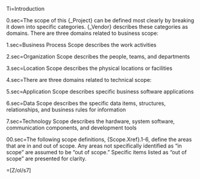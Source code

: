 Ti=Introduction

0.sec=The scope of this {_Project} can be defined most clearly by breaking it down into specific categories. {_Vendor} describes these categories as domains. There are three domains related to business scope:

1.sec=Business Process Scope describes the work activities

2.sec=Organization Scope describes the people, teams, and departments

3.sec=Location Scope describes the physical locations or facilities

4.sec=There are three domains related to technical scope:

5.sec=Application Scope describes specific business software applications

6.sec=Data Scope describes the specific data items, structures, relationships, and business rules for information

7.sec=Technology Scope describes the hardware, system software, communication components, and development tools

00.sec=The following scope definitions, {Scope.Xref}.1-6, define the areas that are in and out of scope. Any areas not specifically identified as “in scope” are assumed to be “out of scope.” Specific items listed as “out of scope” are presented for clarity.

=[Z/ol/s7]
